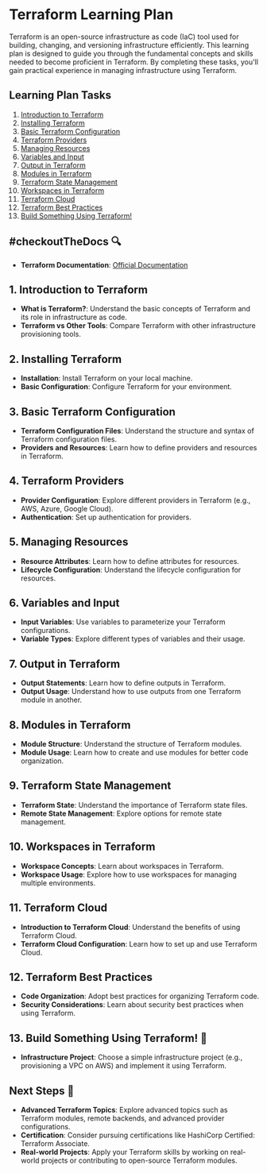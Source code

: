 # Terraform Learning Plan

Terraform is an open-source infrastructure as code (IaC) tool used for building,
changing, and versioning infrastructure efficiently. This learning plan is
designed to guide you through the fundamental concepts and skills needed to
become proficient in Terraform. By completing these tasks, you'll gain practical
experience in managing infrastructure using Terraform.

## Learning Plan Tasks

1. [Introduction to Terraform](#1-introduction-to-terraform)
2. [Installing Terraform](#2-installing-terraform)
3. [Basic Terraform Configuration](#3-basic-terraform-configuration)
4. [Terraform Providers](#4-terraform-providers)
5. [Managing Resources](#5-managing-resources)
6. [Variables and Input](#6-variables-and-input)
7. [Output in Terraform](#7-output-in-terraform)
8. [Modules in Terraform](#8-modules-in-terraform)
9. [Terraform State Management](#9-terraform-state-management)
10. [Workspaces in Terraform](#10-workspaces-in-terraform)
11. [Terraform Cloud](#11-terraform-cloud)
12. [Terraform Best Practices](#12-terraform-best-practices)
13. [Build Something Using Terraform!](#13-build-something-using-terraform)

## #checkoutTheDocs 🔍

- **Terraform Documentation**:
  [Official Documentation](https://developer.hashicorp.com/terraform/docs)

## 1. Introduction to Terraform

- **What is Terraform?**: Understand the basic concepts of Terraform and its
  role in infrastructure as code.
- **Terraform vs Other Tools**: Compare Terraform with other infrastructure
  provisioning tools.

## 2. Installing Terraform

- **Installation**: Install Terraform on your local machine.
- **Basic Configuration**: Configure Terraform for your environment.

## 3. Basic Terraform Configuration

- **Terraform Configuration Files**: Understand the structure and syntax of
  Terraform configuration files.
- **Providers and Resources**: Learn how to define providers and resources in
  Terraform.

## 4. Terraform Providers

- **Provider Configuration**: Explore different providers in Terraform (e.g.,
  AWS, Azure, Google Cloud).
- **Authentication**: Set up authentication for providers.

## 5. Managing Resources

- **Resource Attributes**: Learn how to define attributes for resources.
- **Lifecycle Configuration**: Understand the lifecycle configuration for
  resources.

## 6. Variables and Input

- **Input Variables**: Use variables to parameterize your Terraform
  configurations.
- **Variable Types**: Explore different types of variables and their usage.

## 7. Output in Terraform

- **Output Statements**: Learn how to define outputs in Terraform.
- **Output Usage**: Understand how to use outputs from one Terraform module in
  another.

## 8. Modules in Terraform

- **Module Structure**: Understand the structure of Terraform modules.
- **Module Usage**: Learn how to create and use modules for better code
  organization.

## 9. Terraform State Management

- **Terraform State**: Understand the importance of Terraform state files.
- **Remote State Management**: Explore options for remote state management.

## 10. Workspaces in Terraform

- **Workspace Concepts**: Learn about workspaces in Terraform.
- **Workspace Usage**: Explore how to use workspaces for managing multiple
  environments.

## 11. Terraform Cloud

- **Introduction to Terraform Cloud**: Understand the benefits of using
  Terraform Cloud.
- **Terraform Cloud Configuration**: Learn how to set up and use Terraform
  Cloud.

## 12. Terraform Best Practices

- **Code Organization**: Adopt best practices for organizing Terraform code.
- **Security Considerations**: Learn about security best practices when using
  Terraform.

## 13. Build Something Using Terraform! 🔨

- **Infrastructure Project**: Choose a simple infrastructure project (e.g.,
  provisioning a VPC on AWS) and implement it using Terraform.

## Next Steps 🚀

- **Advanced Terraform Topics**: Explore advanced topics such as Terraform
  modules, remote backends, and advanced provider configurations.
- **Certification**: Consider pursuing certifications like HashiCorp Certified:
  Terraform Associate.
- **Real-world Projects**: Apply your Terraform skills by working on real-world
  projects or contributing to open-source Terraform modules.
